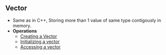 ## Vector
- Same as in C++, Storing more than 1 value of same type contigously in memory.
- **Operations**
  - [Creating a Vector](Creating)
  - [Initializing a vector](Initializing)
  - [Accessing a vector](Accessing)
